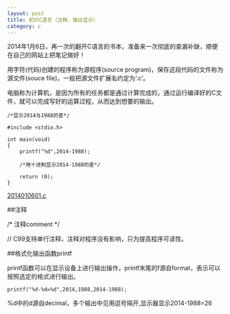 ```yaml
---
layout: post
title: 初识C语言（注释、输出显示）
category: c
---
```


2014年1月6日，再一次的翻开C语言的书本，准备来一次彻底的查漏补缺，顺便在自己的网站上把笔记做好！

用字符(代码)创建的程序称为源程序(source program)，保存这段代码的文件称为源文件(souce file)，一般把源文件扩展名约定为‘.c’。

电脑称为计算机，是因为所有的任务都是通过计算完成的，通过运行编译好的C文件，就可以完成写好的运算过程，从而达到想要的输出。

    /*显示2014与1988的差*/
    
    #include <stdio.h>
    
    int main(void)
    {
        printf("%d",2014-1988);
        
        /*用十进制显示2014-1988的差*/
        
        return (0);
    }

[2014010601.c](http://oriyao.oss-cn-hangzhou.aliyuncs.com/website/C/201401/2014010601.c)

##注释

/* 注释comment */

// C99支持单行注释，注释对程序没有影响，只为提高程序可读性。

##格式化输出函数printf

printf函数可以在显示设备上进行输出操作，printf末尾的f源自format，表示可以按照选定的格式进行输出。

    printf("%d-%d=%d",2014,1988,2014-1988);

%d中的d源自decimal，多个输出中见用逗号隔开,显示器显示2014-1988=26

